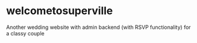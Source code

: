 # welcometosuperville
Another wedding website with admin backend (with RSVP functionality) for a classy couple
